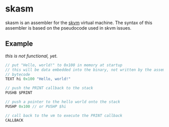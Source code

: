 # skasm

skasm is an assembler for the [skvm](https://github.com/syzkrash/skvm) virtual
machine. The syntax of this assembler is based on the pseudocode used in skvm
issues.

## Example

*this is not functional, yet.*

```c
// put "Hello, world!" to 0x100 in memory at startup
// this will be data embedded into the binary, not written by the assembled
// bytecode
TEXT hi 0x100 "Hello, world!"

// push the PRINT callback to the stack
PUSHB $PRINT

// push a pointer to the hello world onto the stack
PUSHP 0x100 // or PUSHP $hi

// call back to the vm to execute the PRINT callback
CALLBACK
```
